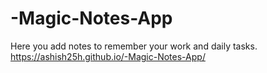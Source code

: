 # -Magic-Notes-App
Here you add notes to remember your work and daily tasks.
https://ashish25h.github.io/-Magic-Notes-App/
